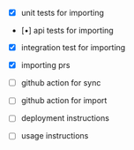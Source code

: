 - [x] unit tests for importing
- [•] api tests for importing
- [x] integration test for importing
- [x] importing prs

- [ ] github action for sync
- [ ] github action for import

- [ ] deployment instructions
- [ ] usage instructions

